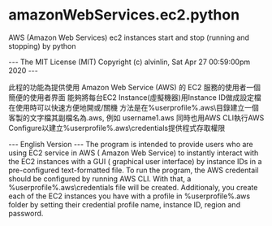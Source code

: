 # amazonWebServices.ec2.python
AWS (Amazon Web Services) ec2 instances start and stop (running and stopping) by python

--- The MIT License (MIT) Copyright (c) alvinlin, Sat Apr 27 00:59:00pm 2020 ---

此程的功能為提供使用 Amazon Web Service (AWS) 的 EC2 服務的使用者一個簡便的使用者界面
能夠將每台EC2 Instance(虛擬機器)用Instance ID做成設定檔在使用時可以快速方便地開或/關機
方法是在%userprofile%\.aws\目錄建立一個客製的文字檔其副檔名為.aws, 例如 username1.aws
同時也用AWS CLI執行AWS Configure以建立%userprofile%\.aws\credentials提供程式存取權限

--- English Version ---
The program is intended to provide users who are using EC2 service in AWS (
Amazon Web Service) to instantly interact with the EC2 instances with a GUI (
graphical user interface) by instance IDs in a pre-configured text-formatted file.
To run the program, the AWS credentail should be configured by running AWS CLI. 
With that, a %userprofile%\.aws\credentials file will be created. Additionaly, 
you create each of the EC2 instances you have with a profile in %userprofile%\.aws
folder by setting their credential profile name, instance ID, region and password.
